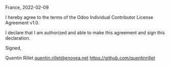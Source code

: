 France, 2022-02-09

I hereby agree to the terms of the Odoo Individual Contributor License
Agreement v1.0.

I declare that I am authorized and able to make this agreement and sign this
declaration.

Signed,

Quentin Rillet quentin.rillet@enovea.net https://github.com/quentinrillet
